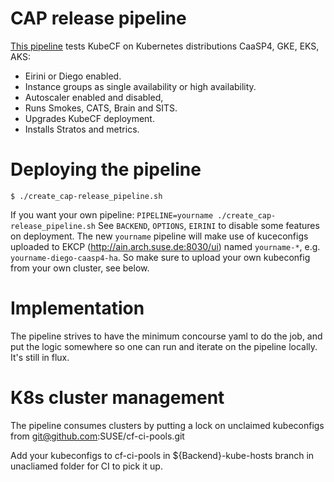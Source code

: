 # CAP release pipeline

[This pipeline](https://concourse.suse.dev/teams/main/pipelines/product-release)
tests KubeCF on Kubernetes distributions CaaSP4, GKE, EKS, AKS:
* Eirini or Diego enabled.
* Instance groups as single availability or high availability.
* Autoscaler enabled and disabled,
* Runs Smokes, CATS, Brain and SITS.
* Upgrades KubeCF deployment.
* Installs Stratos and metrics.

# Deploying the pipeline

    $ ./create_cap-release_pipeline.sh

If you want your own pipeline: `PIPELINE=yourname ./create_cap-release_pipeline.sh`
See `BACKEND`, `OPTIONS`, `EIRINI` to disable some features on deployment.
The new `yourname` pipeline will make use of kuceconfigs uploaded to EKCP
(http://ain.arch.suse.de:8030/ui) named  `yourname-*`, e.g. `yourname-diego-caasp4-ha`.
So make sure to upload your own kubeconfig from your own cluster, see below.

# Implementation

The pipeline strives to have the minimum concourse yaml to do the job, and put
the logic somewhere so one can run and iterate on the pipeline locally.
It's still in flux.

# K8s cluster management

The pipeline consumes clusters by putting a lock on unclaimed kubeconfigs from git@github.com:SUSE/cf-ci-pools.git

Add your kubeconfigs to cf-ci-pools in ${Backend}-kube-hosts branch in unacliamed folder for CI to pick it up.
